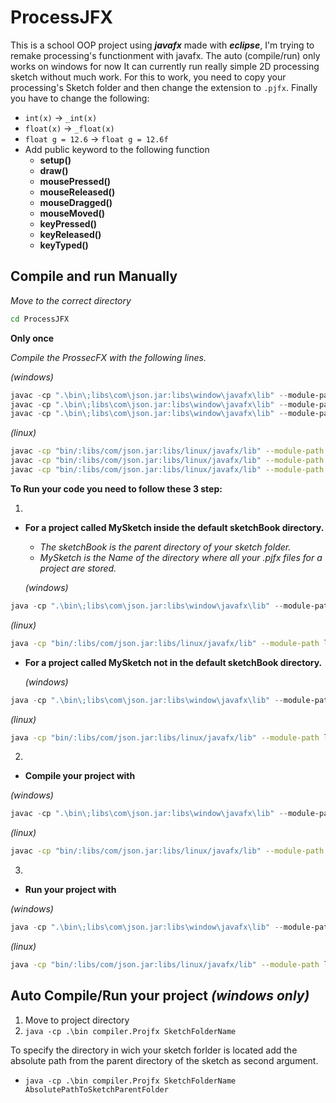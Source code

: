 # ProcessJFX

This is a school OOP project using **_javafx_** made with **_eclipse_**, I'm trying to remake processing's functionment with javafx.
The auto (compile/run) only works on windows for now
It can currently run really simple 2D processing sketch without much work.
For this to work, you need to copy your processing's Sketch folder and then change the extension to `.pjfx`.
Finally you have to change the following:

* `int(x)` -> `_int(x)`
* `float(x)` -> `_float(x)`
* `float g = 12.6` -> `float g = 12.6f`
* Add public keyword to the following function
  * __setup()__
  * __draw()__
  * __mousePressed()__
  * __mouseReleased()__
  * __mouseDragged()__
  * __mouseMoved()__
  * __keyPressed()__
  * __keyReleased()__
  * __keyTyped()__
  
## Compile and run Manually

_Move to the correct directory_
```bash
cd ProcessJFX
```
**Only once**

*Compile the ProssecFX with the following lines.*

_(windows)_
```powershell
javac -cp ".\bin\;libs\com\json.jar:libs\window\javafx\lib" --module-path .\libs\window\javafx\lib -d bin --add-modules javafx.controls, src/engine/Core.java
javac -cp ".\bin\;libs\com\json.jar:libs\window\javafx\lib" --module-path .\libs\window\javafx\lib --add-modules javafx.controls, preCompiler/precompiler/PreCompiler.java
javac -cp ".\bin\;libs\com\json.jar:libs\window\javafx\lib" --module-path .\libs\window\javafx\lib -d bin --add-modules javafx.controls, preCompiler/precompiler/PreCompiler.java
```
_(linux)_
```bash
javac -cp "bin/:libs/com/json.jar:libs/linux/javafx/lib" --module-path libs/linux/javafx/lib -d bin --add-modules javafx.controls, src/engine/Core.java
javac -cp "bin/:libs/com/json.jar:libs/linux/javafx/lib" --module-path libs/linux/javafx/lib --add-modules javafx.controls, preCompiler/precompiler/PreCompiler.java
javac -cp "bin/:libs/com/json.jar:libs/linux/javafx/lib" --module-path libs/linux/javafx/lib -d bin --add-modules javafx.controls, preCompiler/precompiler/PreCompiler.java
```
**To Run your code you need to follow these 3 step:**

1.
* __For a project called MySketch inside the default sketchBook directory.__
  * _The sketchBook is the parent directory of your sketch folder._
  * _MySketch is the Name of the directory where all your .pjfx files for a project are stored._
  
  _(windows)_
```powershell
java -cp ".\bin\;libs\com\json.jar:libs\window\javafx\lib" --module-path .\libs\window\javafx\lib --add-modules javafx.controls, precompiler.PreCompiler --project-name MySketch
```
  _(linux)_
```bash
java -cp "bin/:libs/com/json.jar:libs/linux/javafx/lib" --module-path libs/linux/javafx/lib --add-modules javafx.controls, precompiler.PreCompiler --project-name MySketch
```
* __For a project called MySketch not in the default sketchBook directory.__

  _(windows)_
```powershell
java -cp ".\bin\;libs\com\json.jar:libs\window\javafx\lib" --module-path .\libs\window\javafx\lib --add-modules javafx.controls, precompiler.PreCompiler --project-name MySketch -- project-path \path\to\the\other\sketchBook
```
  _(linux)_
```bash
java -cp "bin/:libs/com/json.jar:libs/linux/javafx/lib" --module-path libs/linux/javafx/lib --add-modules javafx.controls, precompiler.PreCompiler --project-name MySketch -- project-path /path/to/the/other/sketchBook
```
2.
* __Compile your project with__

 _(windows)_
```powershell
javac -cp ".\bin\;libs\com\json.jar:libs\window\javafx\lib" --module-path .\libs\window\javafx\lib -d bin --add-modules javafx.controls, .\src\sketch\template\__UserDefault.java
```
 _(linux)_
```bash
javac -cp "bin/:libs/com/json.jar:libs/linux/javafx/lib" --module-path libs/linux/javafx/lib -d bin --add-modules javafx.controls, src/sketch/template/__UserDefault.java
```
3.
* __Run your project with__

 _(windows)_
```powershell
java -cp ".\bin\;libs\com\json.jar:libs\window\javafx\lib" --module-path .\libs\window\javafx\lib --add-modules javafx.controls, engine.Core
```
 _(linux)_
```bash
java -cp "bin/:libs/com/json.jar:libs/linux/javafx/lib" --module-path libs/linux/javafx/lib --add-modules javafx.controls, engine.Core
```



## Auto Compile/Run your project _**(windows only)**_

 1. Move to project directory
 2. `java -cp .\bin compiler.Projfx SketchFolderName` 

 To specify the directory in wich your sketch forlder is located add the absolute path from the parent directory of the sketch as second argument.
  
* `java -cp .\bin compiler.Projfx SketchFolderName AbsolutePathToSketchParentFolder` 
